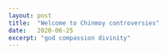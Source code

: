 ```yaml
---
layout: post
title:  "Welcome to Chinmoy controversies"
date:   2020-06-25
excerpt: "god compassion divinity"
---
```

